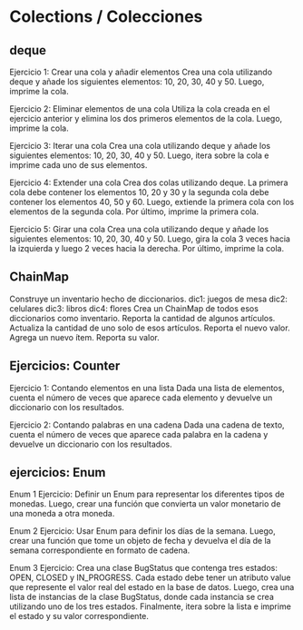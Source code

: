 
# Colections / Colecciones

## deque

Ejercicio 1: Crear una cola y añadir elementos Crea una cola utilizando deque y añade los siguientes elementos:
    10, 20, 30, 40 y 50.
    Luego, imprime la cola.

Ejercicio 2: Eliminar elementos de una cola Utiliza la cola creada en el ejercicio anterior y elimina los dos primeros elementos de la cola.
    Luego, imprime la cola.

Ejercicio 3: Iterar una cola Crea una cola utilizando deque y añade los siguientes elementos:
    10, 20, 30, 40 y 50.
    Luego, itera sobre la cola e imprime cada uno de sus elementos.

Ejercicio 4: Extender una cola Crea dos colas utilizando deque. 
    La primera cola debe contener los elementos 10, 20 y 30
    y la segunda cola debe contener los elementos 40, 50 y 60.
    Luego, extiende la primera cola con los elementos de la segunda cola. Por último, imprime la primera cola.

Ejercicio 5: Girar una cola
    Crea una cola utilizando deque y añade los siguientes elementos:
        10, 20, 30, 40 y 50.
    Luego, gira la cola 3 veces hacia la izquierda y luego 2 veces hacia la derecha. Por último, imprime la cola.

## ChainMap

Construye un inventario hecho de diccionarios.
    dic1: juegos de mesa
    dic2: celulares
    dic3: libros
    dic4: flores
Crea un ChainMap de todos esos diccionarios como inventario.
Reporta la cantidad de algunos artículos.
Actualiza la cantidad de uno solo de esos artículos. Reporta el nuevo valor.
Agrega un nuevo ítem. Reporta su valor.


## Ejercicios: Counter

Ejercicio 1: Contando elementos en una lista
Dada una lista de elementos, cuenta el número de veces que aparece cada elemento y devuelve un diccionario con los resultados.

Ejercicio 2: Contando palabras en una cadena
Dada una cadena de texto, cuenta el número de veces que aparece cada palabra en la cadena y devuelve un diccionario con los resultados.

## ejercicios: Enum

Enum 1 Ejercicio: Definir un Enum para representar los diferentes tipos de monedas.
Luego, crear una función que convierta un valor monetario de una moneda a otra moneda.

Enum 2 Ejercicio: Usar Enum para definir los días de la semana.
Luego, crear una función que tome un objeto de fecha y devuelva el día de la semana correspondiente en formato de cadena.

Enum 3 Ejercicio: Crea una clase BugStatus que contenga tres estados: OPEN, CLOSED y IN_PROGRESS.
Cada estado debe tener un atributo value que represente el valor real del estado en la base de datos.
Luego, crea una lista de instancias de la clase BugStatus, donde cada instancia se crea utilizando uno de los tres estados.
Finalmente, itera sobre la lista e imprime el estado y su valor correspondiente.